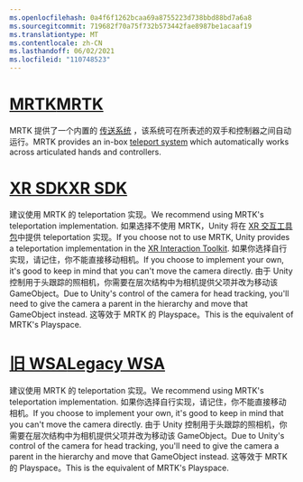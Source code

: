 ```yaml
---
ms.openlocfilehash: 0a4f6f1262bcaa69a8755223d738bbd88bd7a6a8
ms.sourcegitcommit: 719682f70a75f732b573442fae8987be1acaaf19
ms.translationtype: MT
ms.contentlocale: zh-CN
ms.lasthandoff: 06/02/2021
ms.locfileid: "110748523"
---
```

# <a name="mrtk"></a>[<span data-ttu-id="baeaf-101">MRTK</span><span class="sxs-lookup"><span data-stu-id="baeaf-101">MRTK</span></span>](#tab/mrtk)
<!-- NEVER CHANGE THE ABOVE LINE! -->

<span data-ttu-id="baeaf-102">MRTK 提供了一个内置的 [传送系统](/windows/mixed-reality/mrtk-unity/features/teleport-system/teleport-system) ，该系统可在所表述的双手和控制器之间自动运行。</span><span class="sxs-lookup"><span data-stu-id="baeaf-102">MRTK provides an in-box [teleport system](/windows/mixed-reality/mrtk-unity/features/teleport-system/teleport-system) which automatically works across articulated hands and controllers.</span></span>

# <a name="xr-sdk"></a>[<span data-ttu-id="baeaf-103">XR SDK</span><span class="sxs-lookup"><span data-stu-id="baeaf-103">XR SDK</span></span>](#tab/xr)
<!-- NEVER CHANGE THE ABOVE LINE! -->

<span data-ttu-id="baeaf-104">建议使用 MRTK 的 teleportation 实现。</span><span class="sxs-lookup"><span data-stu-id="baeaf-104">We recommend using MRTK's teleportation implementation.</span></span>
<span data-ttu-id="baeaf-105">如果选择不使用 MRTK，Unity 将在 [XR 交互工具包](https://docs.unity3d.com/Packages/com.unity.xr.interaction.toolkit@1.0/manual/locomotion.html)中提供 teleportation 实现。</span><span class="sxs-lookup"><span data-stu-id="baeaf-105">If you choose not to use MRTK, Unity provides a teleportation implementation in the [XR Interaction Toolkit](https://docs.unity3d.com/Packages/com.unity.xr.interaction.toolkit@1.0/manual/locomotion.html).</span></span>
<span data-ttu-id="baeaf-106">如果你选择自行实现，请记住，你不能直接移动相机。</span><span class="sxs-lookup"><span data-stu-id="baeaf-106">If you choose to implement your own, it's good to keep in mind that you can't move the camera directly.</span></span> <span data-ttu-id="baeaf-107">由于 Unity 控制用于头跟踪的照相机，你需要在层次结构中为相机提供父项并改为移动该 GameObject。</span><span class="sxs-lookup"><span data-stu-id="baeaf-107">Due to Unity's control of the camera for head tracking, you'll need to give the camera a parent in the hierarchy and move that GameObject instead.</span></span> <span data-ttu-id="baeaf-108">这等效于 MRTK 的 Playspace。</span><span class="sxs-lookup"><span data-stu-id="baeaf-108">This is the equivalent of MRTK's Playspace.</span></span>

# <a name="legacy-wsa"></a>[<span data-ttu-id="baeaf-109">旧 WSA</span><span class="sxs-lookup"><span data-stu-id="baeaf-109">Legacy WSA</span></span>](#tab/wsa)
<!-- NEVER CHANGE THE ABOVE LINE! -->

<span data-ttu-id="baeaf-110">建议使用 MRTK 的 teleportation 实现。</span><span class="sxs-lookup"><span data-stu-id="baeaf-110">We recommend using MRTK's teleportation implementation.</span></span>
<span data-ttu-id="baeaf-111">如果你选择自行实现，请记住，你不能直接移动相机。</span><span class="sxs-lookup"><span data-stu-id="baeaf-111">If you choose to implement your own, it's good to keep in mind that you can't move the camera directly.</span></span> <span data-ttu-id="baeaf-112">由于 Unity 控制用于头跟踪的照相机，你需要在层次结构中为相机提供父项并改为移动该 GameObject。</span><span class="sxs-lookup"><span data-stu-id="baeaf-112">Due to Unity's control of the camera for head tracking, you'll need to give the camera a parent in the hierarchy and move that GameObject instead.</span></span> <span data-ttu-id="baeaf-113">这等效于 MRTK 的 Playspace。</span><span class="sxs-lookup"><span data-stu-id="baeaf-113">This is the equivalent of MRTK's Playspace.</span></span>